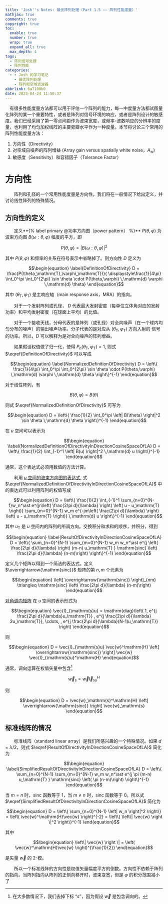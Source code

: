 ```yaml
---
title: 'Josh''s Notes: 最优阵列处理（Part 1.5 —— 阵列性能度量）'
mathjax: true
comments: true
copyright: true
toc:
  enable: true
  number: true
  wrap: true
  expand_all: true
  max_depth: 4
tags:
  - 阵列信号处理
  - 阵列性能
categories:
  - - Josh 的学习笔记
    - 最优阵列处理
    - 阵列和空域滤波器
abbrlink: 6a7100b0
date: 2023-04-24 11:50:37
---
```


&emsp;有很多性能度量方法都可以用于评估一个阵列的能力，每一中度量方法都试图量化阵列的某一个重要特性，或者是阵列对信号环境的响应，或者是阵列设计的敏感度。我们已经采用了第一零点间距作为波束宽度，或频率-波数响应的分辨率的度量，也利用了均匀加权线阵的主要旁瓣水平作为一种度量。本节将讨论三个常用的阵列性能度量方法：

1. 方向性（Directivity）
2. 对空域自噪声的阵列增益 (Array gain versus spatially white noise，$A_w$)
3. 敏感度（Sensitivity）和容错因子（Tolerance Factor）

<!-- more -->

# 方向性

&emsp;&emsp;阵列和孔径的一个常用性能度量是方向性。我们将在一般情况下给出定义，并讨论线性阵列的特殊情况。

## 方向性的定义

&emsp;&emsp;定义**{% label primary @功率方向图（power pattern） %}** $P(\theta,\varphi)$ 为波束方向图 $B(\omega : \theta, \varphi)$ 幅度的平方，即

$$\begin{equation}
  P(\theta,\varphi) = \left| B(\omega : \theta, \varphi) \right|^2
\end{equation}$$

其中 $P(\theta,\varphi)$ 和频率的关系在符号表示中省略掉了。则方向性 $D$ 定义为

$$\begin{equation} \label{DefinitionOfDirectivity}
  D = \frac{P(\theta_\mathrm{T},\varphi_\mathrm{T})}{ \displaystyle\frac{1}{4\pi} \int_0^\pi \int_0^{2\pi} \sin \theta \cdot P(\theta,\varphi) \,\mathrm{d} \varphi \,\mathrm{d} \theta}
\end{equation}$$

其中 $(\theta_\mathrm{T},\varphi_\mathrm{T})$ 是主响应轴（main response axis，MRA）的指向。

&emsp;&emsp;对于一个发射阵列或孔径， $D$ 代表最大发射密度（每单位立体角对应的发射功率）和平均发射密度（在球面上平均）的比值。

&emsp;&emsp;对于一个接收天线，分母代表的是阵列（或孔径）对全向噪声（在一个球内均匀分布的噪声）的输出噪声功率。分子代表的是对应从 $(\theta_\mathrm{T},\varphi_\mathrm{T})$ 方向入射的
信号的功率。所以，$D$ 可以解释为是对全向噪声的阵列增益。

&emsp;&emsp;如果假设权值做了归一化，使得 $P_n(\theta_\mathrm{T},\varphi_\mathrm{T}) = 1$, 则式 $\eqref{DefinitionOfDirectivity}$ 可以写成

$$\begin{equation} \label{NormalizedDefinitionOfDirectivity}
  D = \left\{ \frac{1}{4\pi} \int_0^\pi \int_0^{2\pi} \sin \theta \cdot P(\theta,\varphi) \,\mathrm{d} \varphi \,\mathrm{d} \theta  \right\}^{-1}
\end{equation}$$

对于线性阵列，有

$$\begin{equation}
  B(\theta,\varphi) = B(\theta)
\end{equation}$$

则式 $\eqref{NormalizedDefinitionOfDirectivity}$ 可写为

$$\begin{equation}
  D = \left\{ \frac{1}{2} \int_0^\pi \left| B(\theta) \right|^2 \sin \theta \,\mathrm{d} \theta  \right\}^{-1}
\end{equation}$$

在 $u$ 空间可以表示为

$$\begin{equation} \label{NormalizedDefinitionOfDirectivityInDirectionCosineSpaceOfLA}
  D = \left\{ \frac{1}{2} \int_{-1}^1 \left| B(u) \right|^2 \,\mathrm{d} u  \right\}^{-1}
\end{equation}$$

通常，这个表达式必须用数值的方法计算。

&emsp;&emsp;利用 [$u$ 空间的波束方向图的表达式][], 式 $\eqref{NormalizedDefinitionOfDirectivityInDirectionCosineSpaceOfLA}$ 中的表达式可以利用阵列的权值写成

$$\begin{equation}
  D = \left\{ \frac{1}{2} \int_{-1}^1 \sum_{n=0}^{N-1}w_n^\ast e^{jn\left( \frac{2\pi d}{\lambda} \right) \left( u - u_\mathrm{T} \right)} \sum_{m=0}^{N-1} w_m e^{-jm\left( \frac{2\pi d}{\lambda} \right) \left( u - u_\mathrm{T} \right)} \,\mathrm{d} u  \right\}^{-1}
\end{equation}$$

其中 $u_\mathrm{T}$ 是 $u$ 空间内的阵列的所调方向。交换积分和求和的顺序，并积分，得到

$$\begin{equation} \label{ResultOfDirectivityInDirectionCosineSpaceOfLA}
  D = \left\{ \sum_{n=0}^{N-1} \sum_{m=0}^{N-1} w_m w_n^\ast e^{j \left( \frac{2\pi d}{\lambda} \right) (m-n) u_\mathrm{T} } \mathrm{sinc} \left( \frac{2\pi d}{\lambda} (n-m)\right)  \right\}^{-1}
\end{equation}$$

定义几个矩阵以得到一个简洁的表达式。定义 $\overrightarrow{\mathrm{sinc}}$ 矩阵的第 $n,m$ 个元素为

$$\begin{equation}
  \left[ \overrightarrow{\mathrm{sinc}} \right]_{nm} \triangleq \mathrm{sinc} \left( \frac{2\pi d}{\lambda} (n-m)\right)
\end{equation}$$

[对角调向矩阵][] 在 $u$ 空间的表示形式为

$$\begin{equation}
  \vec{I}_{\mathrm{s}u} = \mathrm{diag}\left( 1, e^{j \frac{2\pi d}{\lambda}u_\mathrm{T}} , e^{j \frac{2\pi d}{\lambda} 2u_\mathrm{T}}, \cdots, , e^{j \frac{2\pi d}{\lambda}(N-1)u_\mathrm{T}} \right)
\end{equation}$$

则

$$\begin{equation}
  D = \vec{I}_{\mathrm{s}u} \vec{w}^\mathrm{H} \left[ \overrightarrow{\mathrm{sinc}} \right] \vec{w} \vec{I}_{\mathrm{s}u}^\mathrm{H}
\end{equation}$$

通常，调向运算在权值矢量中包含[^1]

$$\begin{equation}
  \vec{w}_\mathrm{s} = \vec{w}\vec{I}_{\mathrm{s}u}^\mathrm{H}
\end{equation}$$

则

$$\begin{equation}
  D = \vec{w}_\mathrm{s}^\mathrm{H} \left[ \overrightarrow{\mathrm{sinc}} \right] \vec{w}_\mathrm{s}
\end{equation}$$

## 标准线阵的情况

&emsp;&emsp;标准线阵（standard linear array）是我们所感兴趣的一个特殊情况。如果 $d = \lambda/2$，则式 $\eqref{ResultOfDirectivityInDirectionCosineSpaceOfLA}$ 简化为

$$\begin{equation} \label{SimplifiedResultOfDirectivityInDirectionCosineSpaceOfLA}
  D = \left\{ \sum_{n=0}^{N-1} \sum_{m=0}^{N-1} w_m w_n^\ast e^{j \pi (m-n) u_\mathrm{T} } \mathrm{sinc} \left( \pi (n-m)\right)  \right\}^{-1}
\end{equation}$$

当 $m = n$ 时，$\mathrm{sinc}$ 函数等于 1，当 $m \ne n$ 时，$\mathrm{sinc}$ 函数等于 0。所以式 $\eqref{SimplifiedResultOfDirectivityInDirectionCosineSpaceOfLA}$ 简化为

$$\begin{equation}
  D = \left\{ \sum_{n=0}^{N-1} \left| w_n \right|^2 \right\} = \left( \vec{w}^\mathrm{H}\vec{w} \right)^{-2} = \left\{ \left\| \vec{w} \right \|^2 \right\}^{-1}
\end{equation}$$

其中

$$\begin{equation}
  \left\| \vec{w} \right \| = \left( \vec{w}^\mathrm{H}\vec{w} \right)^{\frac{1}{2}}
\end{equation}$$

是矢量 $\vec{w}$ 的 2-模。

&emsp;&emsp;所以一个标准线阵的方向性是权值矢量幅度平方的倒数。方向性不依赖于阵列的指向。当阵列指向从阵列的正侧向移开时，波束变宽，但是 $\varphi$ 的积分范围减小了

[$u$ 空间的波束方向图的表达式]: https://josh-gao.top/posts/de20fd09.html#BeamPatternInDirectionCosineDomain
[对角调向矩阵]: https://josh-gao.top/posts/c2604c43.html#DiagonalSteeringMatrix

[^1]: 在大多数情况下，我们去掉下标 “$s$”，因为假设 $\vec{w}$ 是包含调向的。
